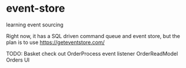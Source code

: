 # event-store
learning event sourcing

Right now, it has a SQL driven command queue and event store, but the plan is to use https://geteventstore.com/

TODO:
Basket check out
OrderProcess event listener
OrderReadModel
Orders UI